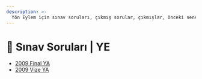```yaml
---
description: >-
  Yön Eylem için sınav soruları, çıkmış sorular, çıkmışlar, önceki senelerde çıkan sorular
---
```


# 📃 Sınav Soruları \| YE

<!--YPackage.YGitbookIntegration-tarafından-otomatik-oluşturulmuştur-->

- [2009 Final YA](2009%20Final%20YA.pdf)
- [2009 Vize YA](2009%20Vize%20YA.pdf)

<!--YPackage.YGitbookIntegration-tarafından-otomatik-oluşturulmuştur-->
